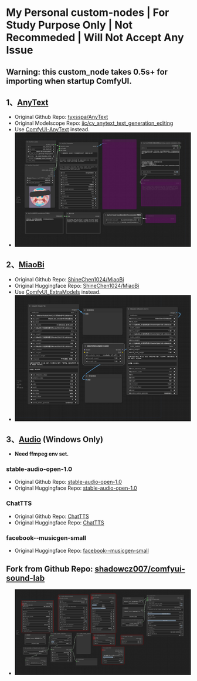 # My Personal custom-nodes | For Study Purpose Only | Not Recommeded  |  Will Not Accept Any Issue

## Warning: this custom_node takes 0.5s+ for importing when startup ComfyUI.

## 1、[AnyText](./AnyText/README.md) 
- Original Github Repo: [tyxsspa/AnyText](https://github.com/tyxsspa/AnyText)
- Original Modelscope Repo: [iic/cv_anytext_text_generation_editing](https://modelscope.cn/models/iic/cv_anytext_text_generation_editing/summary)
- Use [ComfyUI-AnyText](https://github.com/zmwv823/ComfyUI-AnyText) instead. 
- ![](./AnyText/assets/AnyText-wf.png)

## 2、[MiaoBi](./MiaoBi/README.md)
- Original Github Repo: [ShineChen1024/MiaoBi](https://github.com/ShineChen1024/MiaoBi)
- Original Huggingface Repo: [ShineChen1024/MiaoBi](https://huggingface.co/ShineChen1024/MiaoBi)
- Use [ComfyUI_ExtraModels](https://github.com/city96/ComfyUI_ExtraModels) instead.
- ![](./MiaoBi/assets/MiaoBi-wf.png)

## 3、[Audio](./Audio/README.md) (Windows Only)
- **Need ffmpeg env set.**
### stable-audio-open-1.0
- Original Github Repo: [stable-audio-open-1.0](https://github.com/Stability-AI/stable-audio-tools)
- Original Huggingface Repo: [stable-audio-open-1.0](https://huggingface.co/stabilityai/stable-audio-open-1.0)
### ChatTTS
- Original Github Repo: [ChatTTS](https://github.com/2noise/ChatTTS)
- Original Huggingface Repo: [ChatTTS](https://huggingface.co/2Noise/ChatTTS)
### facebook--musicgen-small
- Original Huggingface Repo: [facebook--musicgen-small](https://huggingface.co/facebook/musicgen-small)

## Fork from Github Repo: [shadowcz007/comfyui-sound-lab](https://github.com/shadowcz007/comfyui-sound-lab)
- ![](./Audio/assets/Audio-wf.png)